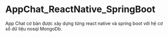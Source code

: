 # AppChat_ReactNative_SpringBoot
App Chat cơ bản được xây dựng từng react native và spring boot với hệ cơ sổ dữ liệu nosql MongoDb.
